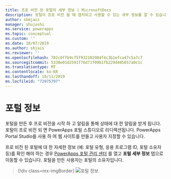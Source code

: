 ```yaml
---
title: 프로 비전 된 포털의 세부 정보 | MicrosoftDocs
description: 포털이 프로 비전 될 때 캡처되고 사용할 수 있는 세부 정보를 알 수 있습니다.
author: sbmjais
manager: shujoshi
ms.service: powerapps
ms.topic: conceptual
ms.custom: ''
ms.date: 10/07/2019
ms.author: shjais
ms.reviewer: ''
ms.openlocfilehash: 782c0ffb9cf5f932102984f4c3b1efca47c5a7c7
ms.sourcegitcommit: 5338e01d2591f76d71f09b1fb229d405657a0c1c
ms.translationtype: MT
ms.contentlocale: ko-KR
ms.lasthandoff: 10/11/2019
ms.locfileid: "72975797"
---
```

# <a name="portal-details"></a>포털 정보

포털을 만든 후 프로 비전을 시작 하 고 알림을 통해 상태에 대 한 알림을 받게 됩니다. 포털이 프로 비전 되 면 PowerApps 포털 스튜디오로 리디렉션됩니다. PowerApps Portal Studio를 사용 하 여 웹 사이트를 만들고 사용자 지정할 수 있습니다.

프로 비전 된 포털에 대 한 자세한 정보 (예: 포털 유형, 응용 프로그램 ID, 포털 소유자 등)를 확인 해야 하는 경우 [PowerApps 포털 관리 센터](admin-overview.md) 를 열고 **포털 세부 정보** 탭으로 이동할 수 있습니다. 포털을 만든 사용자는 포털의 소유자입니다.

> [!div class=mx-imgBorder]
> ![포털 정보](../media/portal-details-admin.png "포털 세부 정보")